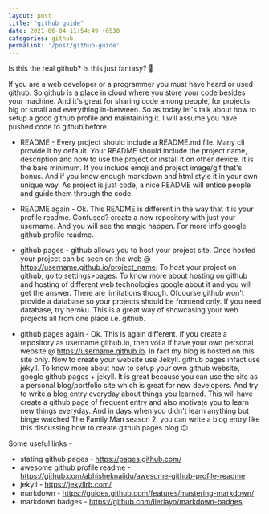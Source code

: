 ```yaml
---
layout: post
title: "github guide"
date: 2021-06-04 11:54:49 +0530
categories: github
permalink: '/post/github-guide'
---
```


Is this the real github? Is this just fantasy? 🎹

If you are a web developer or a programmer you must have heard or used github. So github is a place in cloud where you store your code besides your machine. And it's great for sharing code among people, for projects big or small and everything in-between. So as today let's talk about how to setup a good github profile and maintaining it. I will assume you have pushed code to github before.

- README - Every project should include a README.md file. Many cli provide it by default. Your README should include the project name, description and how to use the project or install it on other device. It is the bare minimum. If you include emoji and project image/gif that's bonus. And if you know enough markdown and html style it in your own unique way. As project is just code, a nice README will entice people and guide them through the code.

- README again - Ok. This README is different in the way that it is your profile readme. Confused? create a new repository with just your username. And you will see the magic happen. For more info google github profile readme.

- github pages - github allows you to host your project site. Once hosted your project can be seen on the web @ https://username.github.io/project_name. To host your project on github, go to settings>pages. To know more about hosting on github and hosting of different web technologies google about it and you will get the answer. There are limitations though. Ofcourse github won't provide a database so your projects should be frontend only. If you need database, try heroku. This is a great way of showcasing your web projects all from one place i.e. github.

- github pages again - Ok. This is again different. If you create a repository as username.github.io, then voila if have your own personal website @ https://username.github.io. In fact my blog is hosted on this site only. Now to create your website use Jekyll. github pages infact use jekyll. To know more about how to setup your own github website, google github pages + jekyll. It is great because you can use the site as a personal blog/portfolio site which is great for new developers. And try to write a blog entry everyday about things you learned. This will have create a github page of frequent entry and also motivate you to learn new things everyday. And in days when you didn't learn anything but binge watched The Family Man season 2, you can write a blog entry like this discussing how to create github pages blog 😉.

Some useful links -
- stating github pages - https://pages.github.com/
- awesome github profile readme - https://github.com/abhisheknaiidu/awesome-github-profile-readme
- jekyll - https://jekyllrb.com/
- markdown - https://guides.github.com/features/mastering-markdown/
- markdown badges - https://github.com/Ileriayo/markdown-badges
